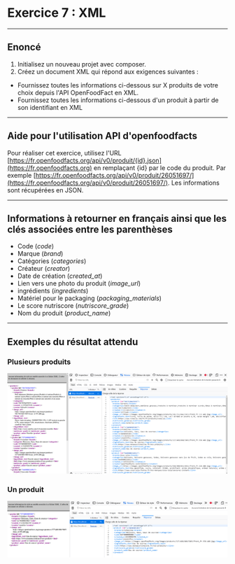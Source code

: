 # Exercice 7 : XML

---

## Enoncé

1. Initialisez un nouveau projet avec composer.
2. Créez un document XML qui répond aux exigences suivantes : 
- Fournissez toutes les informations ci-dessous sur X produits de votre choix depuis l'API OpenFoodFact en XML.
- Fournissez toutes les informations ci-dessous d'un produit à partir de son identifiant en XML

---

## Aide pour l'utilisation API d'openfoodfacts

Pour réaliser cet exercice, utilisez l'URL [https://fr.openfoodfacts.org/api/v0/produit/{id}.json](https://fr.openfoodfacts.org) en remplaçant {id} par le code du produit. Par exemple [https://fr.openfoodfacts.org/api/v0/produit/26051697/](https://fr.openfoodfacts.org/api/v0/produit/26051697/). Les informations sont récupérées en JSON.

---

## Informations à retourner en français ainsi que les clés associées entre les parenthèses

- Code (*code*)
- Marque (*brand*)
- Catégories (*categories*)
- Créateur (*creator*)
- Date de création (*created_at*)
- Lien vers une photo du produit (*image_url*)
- ingrédients (*ingredients*)
- Matériel pour le packaging (*packaging_materials*)
- Le score nutriscore (*nutriscore_grade*)
- Nom du produit (*product_name*)

---

## Exemples du résultat attendu

### Plusieurs produits

![ps](./img/xml_products.PNG)

### Un produit

![ps](./img/xml_product.PNG)
